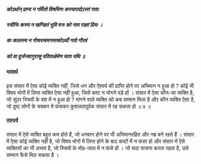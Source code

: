 ##### कोऽर्थान् प्राप्य न गर्वितो विषयिणः कस्यापदोऽस्तं गताः
##### स्त्रीभिः कस्य न खण्डितं भुवि मनः को नाम राज्ञां प्रियः ।
##### कः कालस्य न गोचरत्वमगमत्कोऽर्थी गतो गौरवं
##### को वा दुर्जनवागुरासु पतितःक्षेमेण यातः पथि ॥

#### भावार्थ

इस संसार में ऐसा कोई व्यक्ति नहीं, जिसे धन और ऐश्वर्य की प्राप्ति होने पर अभिमान न हुआ हो ? कोई भी विषय भोगों में लिप्त व्यक्ति ऐसा नहीं हुआ, जिसे कष्ट न भोगने पड़े हों । संसार में ऐसा कौन-सा व्यक्ति है, जो सुंदर स्त्रियों के वश में न हुआ हो ? मांगने वाले व्यक्ति को कब सम्मान मिला है और कौन व्यक्ति ऐसा है, जो दुष्ट लोगों के चक्कर में फंसकर कुशलतापूर्वक संसार में रह सकता हो ॥ ४ ॥

#### तात्पर्य

संसार में ऐसे व्यक्ति बहुत कम होते हैं, जो धनवान होने पर भी अभिमानरहित और नम्र बने रहते हैं । संसार में ऐसा कोई व्यक्ति नहीं है, जो विषय भोगों में लिप्त होने के बाद कष्टों में न फंसा हो और संसार में ऐसे व्यक्तियों का भी अभाव है, जो स्त्रियों के मोह-जाल में न फंसे हों । जो सदा याचना करता रहता है, उसे सम्मान कैसे मिल सकता है ।